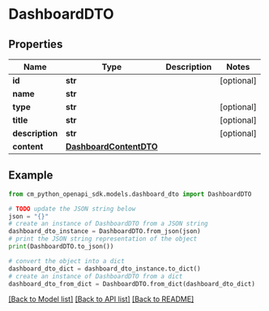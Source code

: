 # DashboardDTO


## Properties

Name | Type | Description | Notes
------------ | ------------- | ------------- | -------------
**id** | **str** |  | [optional] 
**name** | **str** |  | 
**type** | **str** |  | [optional] 
**title** | **str** |  | [optional] 
**description** | **str** |  | [optional] 
**content** | [**DashboardContentDTO**](DashboardContentDTO.md) |  | 

## Example

```python
from cm_python_openapi_sdk.models.dashboard_dto import DashboardDTO

# TODO update the JSON string below
json = "{}"
# create an instance of DashboardDTO from a JSON string
dashboard_dto_instance = DashboardDTO.from_json(json)
# print the JSON string representation of the object
print(DashboardDTO.to_json())

# convert the object into a dict
dashboard_dto_dict = dashboard_dto_instance.to_dict()
# create an instance of DashboardDTO from a dict
dashboard_dto_from_dict = DashboardDTO.from_dict(dashboard_dto_dict)
```
[[Back to Model list]](../README.md#documentation-for-models) [[Back to API list]](../README.md#documentation-for-api-endpoints) [[Back to README]](../README.md)


